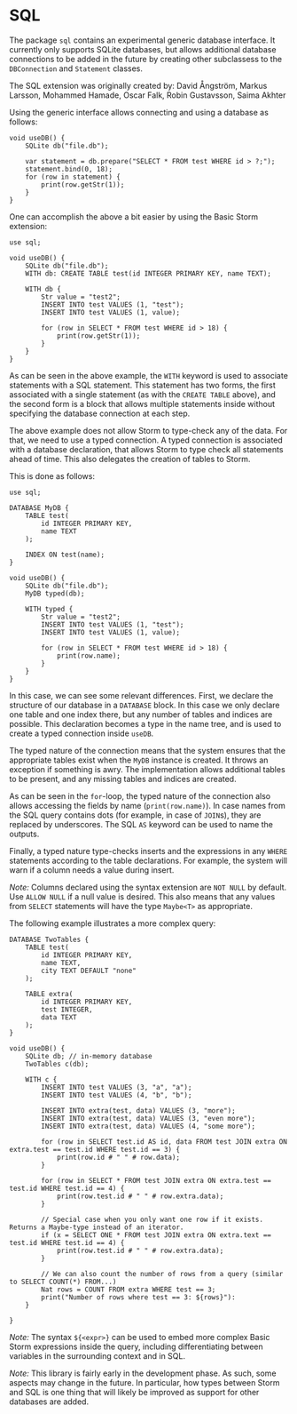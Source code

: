 SQL
====

The package `sql` contains an experimental generic database interface. It currently only supports
SQLite databases, but allows additional database connections to be added in the future by creating
other subclassess to the `DBConnection` and `Statement` classes.

The SQL extension was originally created by: David Ångström, Markus Larsson, Mohammed Hamade, Oscar
Falk, Robin Gustavsson, Saima Akhter

Using the generic interface allows connecting and using a database as follows:

```
void useDB() {
    SQLite db("file.db");

    var statement = db.prepare("SELECT * FROM test WHERE id > ?;");
    statement.bind(0, 18);
    for (row in statement) {
        print(row.getStr(1));
    }
}
```

One can accomplish the above a bit easier by using the Basic Storm extension:

```
use sql;

void useDB() {
    SQLite db("file.db");
    WITH db: CREATE TABLE test(id INTEGER PRIMARY KEY, name TEXT);

    WITH db {
        Str value = "test2";
        INSERT INTO test VALUES (1, "test");
        INSERT INTO test VALUES (1, value);

        for (row in SELECT * FROM test WHERE id > 18) {
            print(row.getStr(1));
        }
    }
}
```

As can be seen in the above example, the `WITH` keyword is used to associate statements with a SQL
statement. This statement has two forms, the first associated with a single statement (as with the
`CREATE TABLE` above), and the second form is a block that allows multiple statements inside without
specifying the database connection at each step.

The above example does not allow Storm to type-check any of the data. For that, we need to use a
typed connection. A typed connection is associated with a database declaration, that allows Storm to
type check all statements ahead of time. This also delegates the creation of tables to Storm.

This is done as follows:

```
use sql;

DATABASE MyDB {
    TABLE test(
        id INTEGER PRIMARY KEY,
        name TEXT
    );

    INDEX ON test(name);
}

void useDB() {
    SQLite db("file.db");
    MyDB typed(db);

    WITH typed {
        Str value = "test2";
        INSERT INTO test VALUES (1, "test");
        INSERT INTO test VALUES (1, value);

        for (row in SELECT * FROM test WHERE id > 18) {
            print(row.name);
        }
    }
}
```

In this case, we can see some relevant differences. First, we declare the structure of our database
in a `DATABASE` block. In this case we only declare one table and one index there, but any number of
tables and indices are possible. This declaration becomes a type in the name tree, and is used to
create a typed connection inside `useDB`.

The typed nature of the connection means that the system ensures that the appropriate tables exist
when the `MyDB` instance is created. It throws an exception if something is awry. The implementation
allows additional tables to be present, and any missing tables and indices are created.

As can be seen in the `for`-loop, the typed nature of the connection also allows accessing the
fields by name (`print(row.name)`). In case names from the SQL query contains dots (for example, in
case of `JOIN`s), they are replaced by underscores. The SQL `AS` keyword can be used to name the
outputs.

Finally, a typed nature type-checks inserts and the expressions in any `WHERE` statements according
to the table declarations. For example, the system will warn if a column needs a value during
insert.

*Note:* Columns declared using the syntax extension are `NOT NULL` by default. Use `ALLOW NULL` if a
 null value is desired. This also means that any values from `SELECT` statements will have the type
 `Maybe<T>` as appropriate.

The following example illustrates a more complex query:

```
DATABASE TwoTables {
    TABLE test(
        id INTEGER PRIMARY KEY,
        name TEXT,
        city TEXT DEFAULT "none"
    );

    TABLE extra(
        id INTEGER PRIMARY KEY,
        test INTEGER,
        data TEXT
    );
}

void useDB() {
    SQLite db; // in-memory database
    TwoTables c(db);

    WITH c {
        INSERT INTO test VALUES (3, "a", "a");
        INSERT INTO test VALUES (4, "b", "b");

        INSERT INTO extra(test, data) VALUES (3, "more");
        INSERT INTO extra(test, data) VALUES (3, "even more");
        INSERT INTO extra(test, data) VALUES (4, "some more");

        for (row in SELECT test.id AS id, data FROM test JOIN extra ON extra.test == test.id WHERE test.id == 3) {
            print(row.id # " " # row.data);
        }

        for (row in SELECT * FROM test JOIN extra ON extra.test == test.id WHERE test.id == 4) {
            print(row.test.id # " " # row.extra.data);
        }

        // Special case when you only want one row if it exists. Returns a Maybe-type instead of an iterator.
        if (x = SELECT ONE * FROM test JOIN extra ON extra.text == test.id WHERE test.id == 4) {
            print(row.test.id # " " # row.extra.data);
        }

        // We can also count the number of rows from a query (similar to SELECT COUNT(*) FROM...)
        Nat rows = COUNT FROM extra WHERE test == 3;
        print("Number of rows where test == 3: ${rows}"):
    }

}
```

*Note:* The syntax `${<expr>}` can be used to embed more complex Basic Storm expressions inside the
 query, including differentiating between variables in the surrounding context and in SQL.

*Note:* This library is fairly early in the development phase. As such, some aspects may change in
the future. In particular, how types between Storm and SQL is one thing that will likely be improved
as support for other databases are added.
